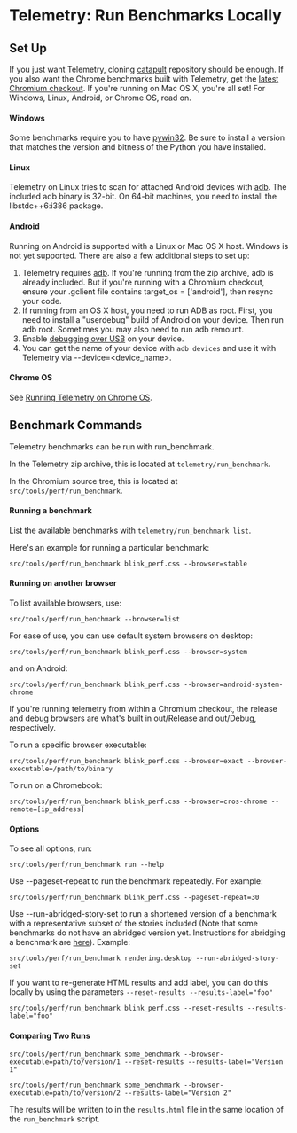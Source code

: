 <!-- Copyright 2015 The Chromium Authors. All rights reserved.
     Use of this source code is governed by a BSD-style license that can be
     found in the LICENSE file.
-->

# Telemetry: Run Benchmarks Locally

## Set Up

If you just want Telemetry, cloning
[catapult](https://github.com/catapult-project/catapult) repository should be
enough. If you also want the Chrome benchmarks built with Telemetry, get the
[latest Chromium checkout](https://www.chromium.org/developers/how-tos/get-the-code).
If you're running on Mac OS X, you're all set! For Windows, Linux, Android, or
Chrome OS, read on.

#### Windows

Some benchmarks require you to have
[pywin32](http://sourceforge.net/projects/pywin32/files/pywin32/Build%20219/).
Be sure to install a version that matches the version and bitness of the Python
you have installed.

#### Linux

Telemetry on Linux tries to scan for attached Android devices with
[adb](https://developer.android.com/tools/help/adb.html).
The included adb binary is 32-bit. On 64-bit machines, you need to install the
libstdc++6:i386 package.

#### Android

Running on Android is supported with a Linux or Mac OS X host. Windows is not
yet supported. There are also a few additional steps to set up:

  1. Telemetry requires [adb](http://developer.android.com/tools/help/adb.html).
     If you're running from the zip archive, adb is already included. But if
     you're running with a Chromium checkout, ensure your .gclient file contains
     target\_os = ['android'], then resync your code.
  2. If running from an OS X host, you need to run ADB as root. First, you need
     to install a "userdebug" build of Android on your device. Then run adb
     root. Sometimes you may also need to run adb remount.
  3. Enable [debugging over USB](http://developer.android.com/tools/device.html)
     on your device.
  4. You can get the name of your device with `adb devices` and use it with
     Telemetry via --device=<device\_name>.

#### Chrome OS

See [Running Telemetry on Chrome OS](https://chromium.googlesource.com/chromiumos/docs/+/master/cros_vm.md#Run-telemetry-unit-tests).

## Benchmark Commands

Telemetry benchmarks can be run with run\_benchmark.

In the Telemetry zip archive, this is located at `telemetry/run_benchmark`.

In the Chromium source tree, this is located at `src/tools/perf/run_benchmark`.

#### Running a benchmark

List the available benchmarks with `telemetry/run_benchmark list`.

Here's an example for running a particular benchmark:

`src/tools/perf/run_benchmark blink_perf.css --browser=stable`

#### Running on another browser

To list available browsers, use:

`src/tools/perf/run_benchmark --browser=list`

For ease of use, you can use default system browsers on desktop:

`src/tools/perf/run_benchmark blink_perf.css --browser=system`

and on Android:

`src/tools/perf/run_benchmark blink_perf.css --browser=android-system-chrome`

If you're running telemetry from within a Chromium checkout, the release and
debug browsers are what's built in out/Release and out/Debug, respectively.

To run a specific browser executable:

`src/tools/perf/run_benchmark blink_perf.css --browser=exact --browser-executable=/path/to/binary`

To run on a Chromebook:

`src/tools/perf/run_benchmark blink_perf.css --browser=cros-chrome --remote=[ip_address]`

#### Options

To see all options, run:

`src/tools/perf/run_benchmark run --help`

Use --pageset-repeat to run the benchmark repeatedly. For example:

`src/tools/perf/run_benchmark blink_perf.css --pageset-repeat=30`

Use --run-abridged-story-set to run a shortened version of a benchmark with a
representative subset of the stories included (Note that some benchmarks do not
have an abridged version yet. Instructions for abridging a benchmark are
[here](https://docs.google.com/document/d/1GOl4QiOQ0hjwBa0xzvIkgp5wmepqdNpQ6iBybvKENIE/edit#heading=h.x7s3eoyaqdu)). Example:

`src/tools/perf/run_benchmark rendering.desktop --run-abridged-story-set`

If you want to re-generate HTML results and add label, you can do this locally
by using the parameters `--reset-results --results-label="foo"`

`src/tools/perf/run_benchmark blink_perf.css --reset-results --results-label="foo"`

#### Comparing Two Runs

`src/tools/perf/run_benchmark some_benchmark --browser-executable=path/to/version/1
--reset-results --results-label="Version 1"`

`src/tools/perf/run_benchmark some_benchmark --browser-executable=path/to/version/2
--results-label="Version 2"`

The results will be written to in the `results.html` file in the same location
of the `run_benchmark` script.
